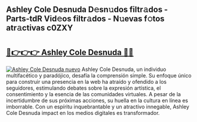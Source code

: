 ## Ashley Cole Desnuda D𝚎sn𝚞dos filtr𝚊dos - Parts-tdR Vid𝚎os filtr𝚊dos - N𝚞evas f𝚘tos atr𝚊ctivas c0ZXY

# <h2><a href="http://mb3vzxb.tromn.icu/?c=Ashley+Cole+Desnuda">🔗👉👉👉 Ashley Cole Desnuda 🔗🔗</a></h2>

[![Ashley Cole Desnuda nuevo](https://i.imgur.com/pEAQMta.gif)](http://mb3vzxb.tromn.icu/?c=Ashley+Cole+Desnuda)
Ashley Cole Desnuda, un individuo multifacético y paradójico, desafía la comprensión simple. Su enfoque único para construir una presencia en la web ha atraído y ofendido a los seguidores, estimulando debates sobre la expresión artística, el consentimiento y la esencia de las comunidades virtuales. A pesar de la incertidumbre de sus próximas acciones, su huella en la cultura en línea es imborrable. Con un espíritu inquebrantable y un atractivo innegable, Ashley Cole Desnuda impact en los medios digitales es transformador.
